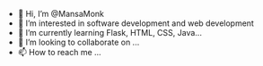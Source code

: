 - 👋 Hi, I’m @MansaMonk
- 👀 I’m interested in software development and web development
- 🌱 I’m currently learning Flask, HTML, CSS, Java...
- 💞️ I’m looking to collaborate on ...
- 📫 How to reach me ...

<!---
MansaMonk/MansaMonk is a ✨ special ✨ repository because its `README.md` (this file) appears on your GitHub profile.
You can click the Preview link to take a look at your changes.
--->
